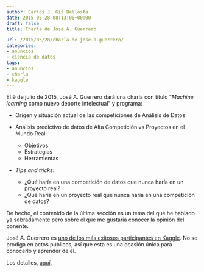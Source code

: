 ```yaml
---
author: Carlos J. Gil Bellosta
date: 2015-05-28 08:13:00+00:00
draft: false
title: Charla de José A. Guerrero

url: /2015/05/28/charla-de-jose-a-guerrero/
categories:
- anuncios
- ciencia de datos
tags:
- anuncios
- charla
- kaggle
---
```


El 9 de julio de 2015, José A. Guerrero dará una charla con título "_Machine learning_ como nuevo deporte intelectual" y programa:

* Origen y situación actual de las competiciones de Análisis de Datos
* Análisis predictivo de datos de Alta Competición vs Proyectos en el Mundo Real:

	* Objetivos
	* Estrategias
	* Herramientas

* _Tips and tricks_:

	* ¿Qué haría en una competición de datos que nunca haría en un proyecto real?
	* ¿Qué haría en un proyecto real que nunca haría en una competición de datos?

De hecho, el contenido de la última sección es un tema del que he hablado ya sobradamente pero sobre el que me gustaría conocer la opinión del ponente.

José A. Guerrero es [uno de los más exitosos participantes en Kaggle](http://www.sorayapaniagua.com/2013/12/03/el-espanol-jose-a-guerrero-el-mejor-cientifico-de-datos-de-kaggle/). No se prodiga en actos públicos, así que esta es una ocasión única para conocerlo y aprender de él.

Los detalles, [aquí](https://www.u-tad.com/emerging-tech/?session=data-sciente-by-jose-antonio-guerrero).
